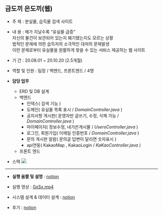 
## 금도끼 은도끼(웹)

- 주 제 : 분실물, 습득물 검색 사이트

- 내 용 :  해가 지날수록 “유실물 급증”<br>
자신의 물건이 보관되어 있는지 폐기됐는지도 모르는 상황<br>
법적인 문제에 의한 습득자의 소극적인 대처의 문제발생<br>
이런 문제로부터 유실물을 원활하게 찾을 수 있는 서비스 제공하는 웹 사이트

- 기 간 : 20.08.01 ~ 20.10.20 (2.5개월)

- 역할 및 인원 : 팀장 / 백엔드, 프론트엔드 / 4명

- **담당 업무**
	- ERD 및 DB 설계
	- 백엔드
		- 인덱스( 검색 기능 )
		- 도메인( 유실물 목록 표시 / *DomainController.java* )
		- 공지사항 게시판( 운영자만 글쓰기, 수정, 삭제 가능 / *DomainController.java* )
		- 마이페이지( 정보수정, 내가쓴게시물 / *UsersController.java* )
		- 로그인, 회원가입( 이메일 인증번호 / *DomainController.java* )
		- 문의 게시판 알람( 문의글 답변이 달리면 숫자표시 )
		- api연동( KakaoMap , KakaoLogin / *KaKaoController.java* )
	- 프론트 엔드

- 스택
![](https://user-images.githubusercontent.com/112179365/187169142-c1107a11-95fe-4ca0-804a-479be9fd816f.png)

---

- **실행 움짤 및 설명** : [notion](https://melodic-node-223.notion.site/85508c5e88594957af6220547ebc4fbc "notion")

- 실행 영상 : [GxSx.mp4](https://drive.google.com/file/d/1c_VSvepntYBiuAFkQY3hGxBlW9ezROCa/view "GxSx.mp4")

- 시스템 설계 & 데이터 설계 : [notion](https://melodic-node-223.notion.site/85508c5e88594957af6220547ebc4fbc "notion")

- 후기 : [notion](https://melodic-node-223.notion.site/85508c5e88594957af6220547ebc4fbc "notion")

